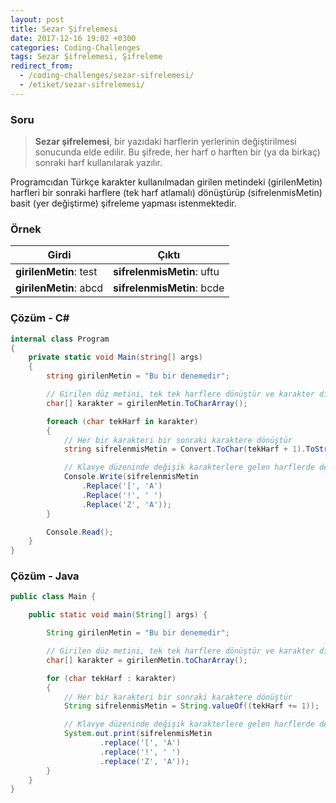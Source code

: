 ```yaml
---
layout: post
title: Sezar Şifrelemesi
date: 2017-12-16 19:02 +0300
categories: Coding-Challenges
tags: Sezar Şifrelemesi, Şifreleme
redirect_from:
  - /coding-challenges/sezar-sifrelemesi/
  - /etiket/sezar-sifrelemesi/
---
```


### Soru

> **Sezar şifrelemesi**, bir yazıdaki harflerin yerlerinin değiştirilmesi sonucunda elde edilir. Bu şifrede, her harf o harften bir (ya da birkaç) sonraki harf kullanılarak yazılır.

Programcıdan Türkçe karakter kullanılmadan girilen metindeki (girilenMetin) harfleri bir sonraki harflere (tek harf atlamalı) dönüştürüp (sifrelenmisMetin) basit (yer değiştirme) şifreleme yapması istenmektedir.

### Örnek

| Girdi                  | Çıktı                      |
| ---------------------- | -------------------------- |
| **girilenMetin**: test | **sifrelenmisMetin**: uftu |
| **girilenMetin**: abcd | **sifrelenmisMetin**: bcde |

### Çözüm - C#

```csharp
internal class Program
{
    private static void Main(string[] args)
    {
        string girilenMetin = "Bu bir denemedir";

        // Girilen düz metini, tek tek harflere dönüştür ve karakter dizisine at
        char[] karakter = girilenMetin.ToCharArray();

        foreach (char tekHarf in karakter)
        {
            // Her bir karakteri bir sonraki karaktere dönüştür
            string sifrelenmisMetin = Convert.ToChar(tekHarf + 1).ToString();

            // Klavye düzeninde değişik karakterlere gelen harflerde değişim yaparak yazdır
            Console.Write(sifrelenmisMetin
                .Replace('[', 'A')
                .Replace('!', ' ')
                .Replace('Z', 'A'));
        }

        Console.Read();
    }
}
```

### Çözüm - Java

```java
public class Main {

    public static void main(String[] args) {

        String girilenMetin = "Bu bir denemedir";

        // Girilen düz metini, tek tek harflere dönüştür ve karakter dizisine at
        char[] karakter = girilenMetin.toCharArray();

        for (char tekHarf : karakter)
        {
            // Her bir karakteri bir sonraki karaktere dönüştür
            String sifrelenmisMetin = String.valueOf((tekHarf += 1));

            // Klavye düzeninde değişik karakterlere gelen harflerde değişim yaparak yazdır
            System.out.print(sifrelenmisMetin
                    .replace('[', 'A')
                    .replace('!', ' ')
                    .replace('Z', 'A'));
        }
    }
}
```
